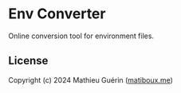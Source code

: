 # Env Converter

Online conversion tool for environment files.


## License

Copyright (c) 2024 Mathieu Guérin ([matiboux.me](https://matiboux.me))
